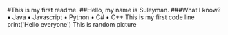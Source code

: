 #This is my first readme.
##Hello, my name is Suleyman.
###What I know?
• Java
• Javascript
• Python
• C#
• C++
This is my first code line
print('Hello
everyone')
This is random picture
